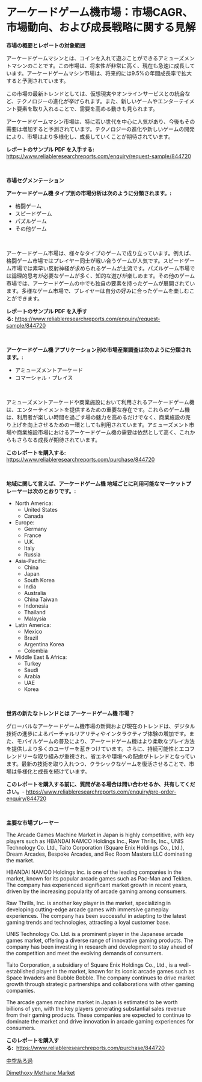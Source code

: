 <p><h1>アーケードゲーム機市場：市場CAGR、市場動向、および成長戦略に関する見解</h1></p><p><strong>市場の概要とレポートの対象範囲</strong></p>
<p><p>アーケードゲームマシンとは、コインを入れて遊ぶことができるアミューズメントマシンのことです。この市場は、将来性が非常に高く、現在も急速に成長しています。アーケードゲームマシン市場は、将来的には9.5%の年間成長率で拡大すると予測されています。</p><p>この市場の最新トレンドとしては、仮想現実やオンラインサービスとの統合など、テクノロジーの進化が挙げられます。また、新しいゲームやエンターテイメント要素を取り入れることで、需要を高める動きも見られます。</p><p>アーケードゲームマシン市場は、特に若い世代を中心に人気があり、今後もその需要は増加すると予測されています。テクノロジーの進化や新しいゲームの開発により、市場はより多様化し、成長していくことが期待されています。</p></p>
<p><strong>レポートのサンプル PDF を入手する:</strong> <a href="https://www.reliableresearchreports.com/enquiry/request-sample/844720">https://www.reliableresearchreports.com/enquiry/request-sample/844720</a></p>
<p>&nbsp;</p>
<p><strong>市場セグメンテーション</strong></p>
<p><strong>アーケードゲーム機 タイプ別の市場分析は次のように分類されます。:</strong></p>
<p><ul><li>格闘ゲーム</li><li>スピードゲーム</li><li>パズルゲーム</li><li>その他ゲーム</li></ul></p>
<p>&nbsp;</p>
<p><p>アーケードゲーム市場は、様々なタイプのゲームで成り立っています。例えば、格闘ゲーム市場ではプレイヤー同士が戦い合うゲームが人気です。スピードゲーム市場では素早い反射神経が求められるゲームが主流です。パズルゲーム市場では論理的思考が必要なゲームが多く、知的な遊びが楽しめます。その他のゲーム市場では、アーケードゲームの中でも独自の要素を持ったゲームが展開されています。多様なゲーム市場で、プレイヤーは自分の好みに合ったゲームを楽しむことができます。</p></p>
<p><strong>レポートのサンプル PDF を入手する:</strong>&nbsp;<a href="https://www.reliableresearchreports.com/enquiry/request-sample/844720">https://www.reliableresearchreports.com/enquiry/request-sample/844720</a></p>
<p>&nbsp;</p>
<p><strong> アーケードゲーム機 アプリケーション別の市場産業調査は次のように分類されます。:</strong></p>
<p><ul><li>アミューズメントアーケード</li><li>コマーシャル・プレイス</li></ul></p>
<p>&nbsp;</p>
<p><p>アミューズメントアーケードや商業施設において利用されるアーケードゲーム機は、エンターテイメントを提供するための重要な存在です。これらのゲーム機は、利用者が楽しい時間を過ごす場の魅力を高めるだけでなく、商業施設の売り上げを向上させるための一環としても利用されています。アミューズメント市場や商業施設市場におけるアーケードゲーム機の需要は依然として高く、これからもさらなる成長が期待されています。</p></p>
<p><strong>このレポートを購入する:</strong>&nbsp; <a href="https://www.reliableresearchreports.com/purchase/844720">https://www.reliableresearchreports.com/purchase/844720</a></p>
<p>&nbsp;</p>
<p><strong>地域に関して言えば、アーケードゲーム機 地域ごとに利用可能なマーケットプレーヤーは次のとおりです。:</strong></p>
<p><ul>
    <li>
        North America:
        <ul>
            <li>United States</li>
            <li>Canada</li>
        </ul>
    </li>
    <li>
        Europe:
        <ul>
            <li>Germany</li>
            <li>France</li>
            <li>U.K.</li>
            <li>Italy</li>
            <li>Russia</li>
        </ul>
    </li>
    <li>
        Asia-Pacific:
        <ul>
            <li>China</li>
            <li>Japan</li>
            <li>South Korea</li>
            <li>India</li>
            <li>Australia</li>
            <li>China Taiwan</li>
            <li>Indonesia</li>
            <li>Thailand</li>
            <li>Malaysia</li>
        </ul>
    </li>
    <li>
        Latin America:
        <ul>
            <li>Mexico</li>
            <li>Brazil</li>
            <li>Argentina Korea</li>
            <li>Colombia</li>
        </ul>
    </li>
    <li>
        Middle East & Africa:
        <ul>
            <li>Turkey</li>
            <li>Saudi</li>
            <li>Arabia</li>
            <li>UAE</li>
            <li>Korea</li>
        </ul>
    </li>
    </ul></p>
<p>&nbsp;</p>
<p><strong>世界の新たなトレンドとは アーケードゲーム機 市場？</strong></p>
<p><p>グローバルなアーケードゲーム機市場の新興および現在のトレンドは、デジタル技術の進歩によるバーチャルリアリティやインタラクティブ体験の増加です。また、モバイルゲームの普及により、アーケードゲーム機はより柔軟なプレイ方法を提供しより多くのユーザーを惹きつけています。さらに、持続可能性とエコフレンドリーな取り組みが重視され、省エネや環境への配慮がトレンドとなっています。最新の技術を取り入れつつ、クラシックなゲームを復活させることで、市場は多様化と成長を続けています。</p></p>
<p><strong>このレポートを購入する前に、質問がある場合は問い合わせるか、共有してください。</strong>- <a href="https://www.reliableresearchreports.com/enquiry/pre-order-enquiry/844720">https://www.reliableresearchreports.com/enquiry/pre-order-enquiry/844720</a></p>
<p>&nbsp;</p>
<p><strong>主要な市場プレーヤー</strong></p>
<p><p>The Arcade Games Machine Market in Japan is highly competitive, with key players such as HBANDAI NAMCO Holdings Inc., Raw Thrills, Inc., UNIS Technology Co. Ltd., Taito Corporation (Square Enix Holdings Co., Ltd.), Dream Arcades, Bespoke Arcades, and Rec Room Masters LLC dominating the market. </p><p>HBANDAI NAMCO Holdings Inc. is one of the leading companies in the market, known for its popular arcade games such as Pac-Man and Tekken. The company has experienced significant market growth in recent years, driven by the increasing popularity of arcade gaming among consumers.</p><p>Raw Thrills, Inc. is another key player in the market, specializing in developing cutting-edge arcade games with immersive gameplay experiences. The company has been successful in adapting to the latest gaming trends and technologies, attracting a loyal customer base.</p><p>UNIS Technology Co. Ltd. is a prominent player in the Japanese arcade games market, offering a diverse range of innovative gaming products. The company has been investing in research and development to stay ahead of the competition and meet the evolving demands of consumers.</p><p>Taito Corporation, a subsidiary of Square Enix Holdings Co., Ltd., is a well-established player in the market, known for its iconic arcade games such as Space Invaders and Bubble Bobble. The company continues to drive market growth through strategic partnerships and collaborations with other gaming companies.</p><p>The arcade games machine market in Japan is estimated to be worth billions of yen, with the key players generating substantial sales revenue from their gaming products. These companies are expected to continue to dominate the market and drive innovation in arcade gaming experiences for consumers.</p></p>
<p><strong>このレポートを購入する:</strong>&nbsp;&nbsp;<a href="https://www.reliableresearchreports.com/purchase/844720">https://www.reliableresearchreports.com/purchase/844720</a></p>
<p><p><a href="https://medium.com/@gregost89076vddcv/%E4%B8%AD%E7%A9%BA%E7%B9%8A%E7%B6%AD%E3%82%8D%E9%81%8E%E5%B8%82%E5%A0%B4-2031%E5%B9%B4%E3%81%BE%E3%81%A7%E3%81%AE%E3%83%88%E3%83%AC%E3%83%B3%E3%83%89-%E4%BA%88%E6%B8%AC-%E7%AB%B6%E4%BA%89%E5%88%86%E6%9E%90-e0bbb66acc0b">中空糸ろ過</a></p><p><a href="https://bubble-tree-ea4.notion.site/Dimethoxy-Methane-Market-Research-Report-Unlocks-Analysis-on-the-Market-Financial-Status-Market-Siz-a0a7ba4fd32e4384be59aa7940d5f741">Dimethoxy Methane Market</a></p></p>